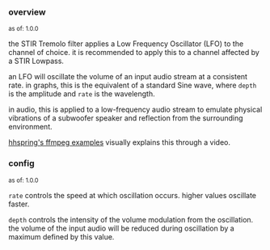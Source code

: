 ### overview
<sup>as of: 1.0.0</sup>

the STIR Tremolo filter applies a Low Frequency Oscillator (LFO) to the channel of choice. it is recommended to apply this to a channel affected by a STIR Lowpass.

an LFO will oscillate the volume of an input audio stream at a consistent rate. in graphs, this is the equivalent of a standard Sine wave, where `depth` is the amplitude and `rate` is the wavelength.

in audio, this is applied to a low-frequency audio stream to emulate physical vibrations of a subwoofer speaker and reflection from the surrounding environment.

[hhspring's ffmpeg examples](https://hhsprings.bitbucket.io/docs/programming/examples/ffmpeg/manipulating_audio/tremolo.html) visually explains this through a video.

### config
<sup>as of: 1.0.0</sup>

`rate` controls the speed at which oscillation occurs. higher values oscillate faster.

`depth` controls the intensity of the volume modulation from the oscillation. the volume of the input audio will be reduced during oscillation by a maximum defined by this value.